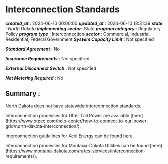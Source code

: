 # Interconnection Standards 
 ***created_at*** : 2024-06-10 00:00:00 
 ***updated_at*** : 2024-06-10 18:31:39 
 ***state** : North Dakota 
 **implementing sector***: State 
 ***program category*** : Regulatory Policy 
 ***program type*** : Interconnection 
 ***sector*** : Commercial, Industrial, Residential, Federal Government 
 ***System Capacity Limit*** : Not specified

 
 ***Standard Agreement*** : No

 
 ***Insurance Requirements*** : Not specified

 
 ***External Disconnect Switch*** : Not specified

 
 ***Net Metering Required*** : No

 
 ## Summary : 
 North Dakota does not have statewide interconnection standards.

Interconnection processes for Otter Tail Power are available
[here](https://www.otpco.com/help-center/how-to-connect-to-our-power-
grid/north-dakota-interconnection/).

Interconnection guidelines for Xcel Energy can be found
[here](https://nd.my.xcelenergy.com/s/renewable/developers/interconnection).

Interconnection processes for Montana-Dakota Utilities can be found
[here](https://www.montana-dakota.com/rates-services/interconnection-
requirements/).

 
 